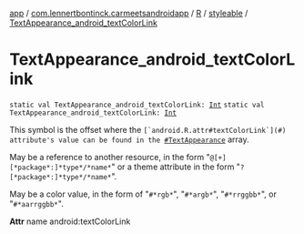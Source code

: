 [app](../../../index.md) / [com.lennertbontinck.carmeetsandroidapp](../../index.md) / [R](../index.md) / [styleable](index.md) / [TextAppearance_android_textColorLink](./-text-appearance_android_text-color-link.md)

# TextAppearance_android_textColorLink

`static val TextAppearance_android_textColorLink: `[`Int`](https://kotlinlang.org/api/latest/jvm/stdlib/kotlin/-int/index.html)
`static val TextAppearance_android_textColorLink: `[`Int`](https://kotlinlang.org/api/latest/jvm/stdlib/kotlin/-int/index.html)

This symbol is the offset where the ``[`android.R.attr#textColorLink`](#) attribute's value can be found in the ``[`#TextAppearance`](-text-appearance.md) array.

May be a reference to another resource, in the form "`@[+][*package*:]*type*/*name*`" or a theme attribute in the form "`?[*package*:]*type*/*name*`".

May be a color value, in the form of "`#*rgb*`", "`#*argb*`", "`#*rrggbb*`", or "`#*aarrggbb*`".

**Attr**
name android:textColorLink

